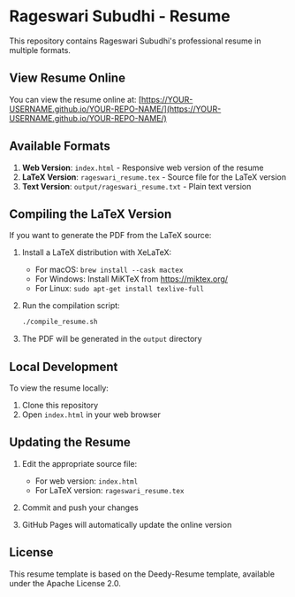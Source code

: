 # Rageswari Subudhi - Resume

This repository contains Rageswari Subudhi's professional resume in multiple formats.

## View Resume Online

You can view the resume online at: [https://YOUR-USERNAME.github.io/YOUR-REPO-NAME/](https://YOUR-USERNAME.github.io/YOUR-REPO-NAME/)

## Available Formats

1. **Web Version**: `index.html` - Responsive web version of the resume
2. **LaTeX Version**: `rageswari_resume.tex` - Source file for the LaTeX version
3. **Text Version**: `output/rageswari_resume.txt` - Plain text version

## Compiling the LaTeX Version

If you want to generate the PDF from the LaTeX source:

1. Install a LaTeX distribution with XeLaTeX:
   - For macOS: `brew install --cask mactex`
   - For Windows: Install MiKTeX from https://miktex.org/
   - For Linux: `sudo apt-get install texlive-full`

2. Run the compilation script:
   ```bash
   ./compile_resume.sh
   ```

3. The PDF will be generated in the `output` directory

## Local Development

To view the resume locally:

1. Clone this repository
2. Open `index.html` in your web browser

## Updating the Resume

1. Edit the appropriate source file:
   - For web version: `index.html`
   - For LaTeX version: `rageswari_resume.tex`

2. Commit and push your changes
3. GitHub Pages will automatically update the online version

## License

This resume template is based on the Deedy-Resume template, available under the Apache License 2.0.
